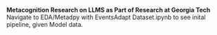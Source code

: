 **Metacognition Research on LLMS as Part of Research at Georgia Tech**
\
Navigate to EDA/Metadpy with EventsAdapt Dataset.ipynb to see inital pipeline, given Model data.

